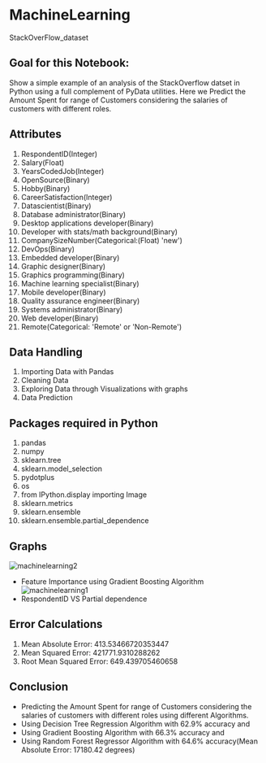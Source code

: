 # MachineLearning
StackOverFlow_dataset
## Goal for this Notebook:
Show a simple example of an analysis of the StackOverflow datset in Python using a full complement of PyData utilities. Here we Predict the Amount Spent for range of Customers considering the salaries of customers with different roles.

## Attributes
1)  RespondentID(Integer)
2)  Salary(Float)
3)  YearsCodedJob(Integer)
4)  OpenSource(Binary)
5)  Hobby(Binary)
6)  CareerSatisfaction(Integer)
7)  Datascientist(Binary)
8)  Database administrator(Binary)
9)  Desktop applications developer(Binary)
10) Developer with stats/math background(Binary)
11) CompanySizeNumber(Categorical:(Float) 'new')
12) DevOps(Binary)
13) Embedded developer(Binary)
14) Graphic designer(Binary)
15) Graphics programming(Binary)
16) Machine learning specialist(Binary)
17) Mobile developer(Binary)
18) Quality assurance engineer(Binary)
19) Systems administrator(Binary)
20) Web developer(Binary)
21) Remote(Categorical: 'Remote' or 'Non-Remote')

## Data Handling
1) Importing Data with Pandas
2) Cleaning Data
3) Exploring Data through Visualizations with graphs
4) Data Prediction

## Packages required in Python
1)  pandas
2)  numpy
3)  sklearn.tree
4)  sklearn.model_selection
5)  pydotplus
6)  os
7)  from IPython.display importing Image
8)  sklearn.metrics
9)  sklearn.ensemble
10) sklearn.ensemble.partial_dependence

## Graphs
![machinelearning2](https://user-images.githubusercontent.com/44108439/50859627-e302cd80-13b9-11e9-9e6c-748e78c93428.png)
- Feature Importance using Gradient Boosting Algorithm
![machinelearning1](https://user-images.githubusercontent.com/44108439/50859634-e8601800-13b9-11e9-986a-d2544253070c.png)
- RespondentID VS Partial dependence

## Error Calculations
1) Mean Absolute Error: 413.53466720353447
2) Mean Squared Error: 421771.9310288262
3) Root Mean Squared Error: 649.439705460658

## Conclusion
- Predicting the Amount Spent for range of Customers considering the salaries of customers
  with different roles using different Algorithms.
- Using Decision Tree Regression Algorithm with 62.9% accuracy and
- Using Gradient Boosting Algorithm with 66.3% accuracy and
- Using Random Forest Regressor Algorithm with 64.6% accuracy(Mean Absolute Error: 17180.42 degrees)
